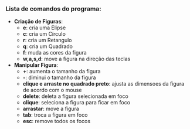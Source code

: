 ### Lista de comandos do programa:
- **Criação de Figuras**:
  - **e**: cria uma Elipse
  - **c**: cria um Círculo
  - **r**: cria um Retangulo
  - **q**: cria um Quadrado
  - **f**: muda as cores da figura
  - **w,a,s,d**: move a figura na direção das teclas
- **Manipular Figura**:
  - **+**: aumenta o tamanho da figura
  - **-**: diminui o tamanho da figura 
  - **clique e arraste no quadrado preto**: ajusta as dimensoes da figura de acordo com o mouse
  - **delete**: deleta a figura selecionada em foco
  - **clique**: seleciona a figura para ficar em foco
  - **arrastar**: move a figura
  - **tab**: troca a figura em foco
  - **esc**: remove todos os focos

